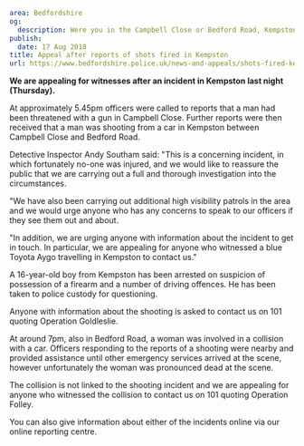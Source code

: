 ```yaml
area: Bedfordshire
og:
  description: Were you in the Campbell Close or Bedford Road, Kempston at approximately 5.45pm? Did you witness a shooting?
publish:
  date: 17 Aug 2018
title: Appeal after reports of shots fired in Kempston
url: https://www.bedfordshire.police.uk/news-and-appeals/shots-fired-kempston-august18
```

**We are appealing for witnesses after an incident in Kempston last night (Thursday).**

At approximately 5.45pm officers were called to reports that a man had been threatened with a gun in Campbell Close. Further reports were then received that a man was shooting from a car in Kempston between Campbell Close and Bedford Road.

Detective Inspector Andy Southam said: "This is a concerning incident, in which fortunately no-one was injured, and we would like to reassure the public that we are carrying out a full and thorough investigation into the circumstances.

"We have also been carrying out additional high visibility patrols in the area and we would urge anyone who has any concerns to speak to our officers if they see them out and about.

"In addition, we are urging anyone with information about the incident to get in touch. In particular, we are appealing for anyone who witnessed a blue Toyota Aygo travelling in Kempston to contact us."

A 16-year-old boy from Kempston has been arrested on suspicion of possession of a firearm and a number of driving offences. He has been taken to police custody for questioning.

Anyone with information about the shooting is asked to contact us on 101 quoting Operation Goldleslie.

At around 7pm, also in Bedford Road, a woman was involved in a collision with a car. Officers responding to the reports of a shooting were nearby and provided assistance until other emergency services arrived at the scene, however unfortunately the woman was pronounced dead at the scene.

The collision is not linked to the shooting incident and we are appealing for anyone who witnessed the collision to contact us on 101 quoting Operation Folley.

You can also give information about either of the incidents online via our online reporting centre.

